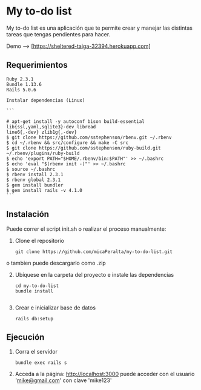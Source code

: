 # My to-do list

My to-do list es una aplicación que te permite crear y manejar las distintas tareas que tengas pendientes para hacer.
		
Demo --> [https://sheltered-taiga-32394.herokuapp.com]

## Requerimientos

	Ruby 2.3.1	
	Bundle 1.13.6
	Rails 5.0.6

	Instalar dependencias (Linux) 
	
	```

	# apt-get install -y autoconf bison build-essential lib{ssl,yaml,sqlite3}-dev libread
	line6{,-dev} zlib1g{,-dev}
	$ git clone https://github.com/sstephenson/rbenv.git ~/.rbenv
	$ cd ~/.rbenv && src/configure && make -C src
	$ git clone https://github.com/sstephenson/ruby-build.git ~/.rbenv/plugins/ruby-build
	$ echo 'export PATH="$HOME/.rbenv/bin:$PATH"' >> ~/.bashrc
	$ echo 'eval "$(rbenv init -)"' >> ~/.bashrc
	$ source ~/.bashrc
	$ rbenv install 2.3.1
	$ rbenv global 2.3.1
	$ gem install bundler
	$ gem install rails -v 4.1.0
	```
	
  
## Instalación 

Puede correr el script init.sh o realizar el proceso manualmente:

 1. Clone el repositorio 

	 ```	
	 git clone https://github.com/micaPeralta/my-to-do-list.git

	 ```  
 o tambien puede descargarlo como .zip

2. Ubíquese  en la carpeta del proyecto e instale las dependencias
 
	 ```
	 cd my-to-do-list
	 bundle install 


3. Crear e inicializar  base de datos 

	 ```
	 rails db:setup

	 ```


## Ejecución

1. Corra el servidor

	```
	bundle exec rails s

	```
2. Acceda a la página:  [http://localhost:3000](http://localhost:3000) puede acceder con el usuario 'mike@gmail.com' con clave 'mike123'